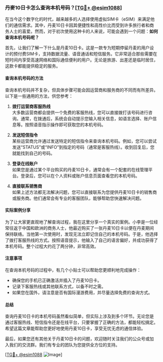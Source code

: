 ### 丹麥10日卡怎么查询本机号码？[[TG💪+ @esim1088](https://t.me/s/esim1088)]

在当今这个数字化的时代，越来越多的人选择使用虚拟SIM卡（eSIM）来满足他们的通信需求。其中，丹麦10日卡因其便捷性和高性价比而受到许多旅行者和商务人士的喜爱。然而，对于初次使用这种卡的人来说，可能会遇到一个问题：**如何查询本机号码呢？**

首先，让我们了解一下什么是丹麦10日卡。这是一款专为短期停留丹麦的用户设计的预付费SIM卡，支持数据流量、语音通话和短信服务。它非常适合那些需要在短时间内享受高速网络和国际通信便利的用户。无论是旅游、出差还是临时居住，这款卡都能提供稳定的服务。

#### 查询本机号码的方法

查询本机号码并不复杂，但具体步骤可能会因运营商和服务商的不同而有所差异。以下是一些通用的方法，供您参考：

1. **拨打运营商客服热线**  
   大多数运营商都会提供一个免费的客服热线，您可以直接拨打该号码进行咨询。通常，在拨通后，系统会自动提示您输入相关信息，如语言选择、账户信息等。按照语音指示操作即可获取您的本机号码。

2. **发送短信指令**  
   某些运营商允许通过发送特定的短信指令来查询本机号码。例如，您可以尝试发送“STATUS”或“INFO”到指定的号码（通常是客服热线）。收到回复后，您就能找到自己的号码。

3. **登录在线账户**  
   如果您是通过某个平台购买的丹麦10日卡，通常会有一个配套的在线管理平台。登录后，您可以在个人资料或账户信息页面查看您的本机号码。

4. **直接联系销售商**  
   如果上述方法都无法解决问题，您可以直接联系为您提供丹麦10日卡的销售商或服务商。他们通常会有专业的客服团队，能够帮助您快速解决问题。

#### 实际案例分享

为了让大家更直观地了解查询过程，我在这里分享一个真实的案例。小李是一位经常往返于中国和欧洲的商务人士，他最近购买了一张丹麦10日卡以便在丹麦期间保持联络。当他第一次使用时，发现无法立即记住自己的本机号码。于是，他选择了拨打客服热线的方式。按照语音提示，他输入了自己的语言偏好，并成功获得了本机号码。整个过程大约花了两分钟，非常高效。

#### 注意事项

在查询本机号码的过程中，有几个小贴士可以帮助您更顺利地完成操作：

- 确保您的手机已正确激活并插入了丹麦10日卡。
- 记录下客服热线或其他联系方式，以备不时之需。
- 如果您在国外，请注意是否有国际漫游费用，并尽量选择免费的查询方式。

#### 总结

查询丹麦10日卡的本机号码虽然看似简单，但实际上涉及到多个环节。无论您是通过客服热线、短信指令还是在线平台，只要掌握了正确的方法，都能轻松搞定。希望这篇文章能帮助您更好地使用丹麦10日卡，享受无忧无虑的通信体验。

最后，如果您还有其他关于丹麦10日卡的问题，欢迎随时关注我们的公众号或加入我们的交流群。我们有专业的团队为您提供全方位的支持。

[[TG💪+ @esim1088](https://t.me/s/esim1088) ![Image](https://i.postimg.cc/4NQfJmqS/Snipaste-2025-05-13-00-14-12.png)]